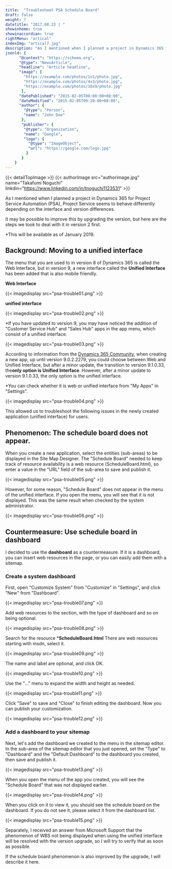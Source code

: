 ```yaml
---
title:  "Troubleshoot PSA Schedule Board"
draft: false
weight: 7
datetitle: "2017.08.23 | "
showinhome: true
showinaccordian: true
rightMenu: "artical"
indexImg: "artical7.jpg"
description: "As I mentioned when I planned a project in Dynamics 365 for Project Service Automation (PSA), Project Service seems to behave differently depending on the interface and version differences."
jsonld: {
      "@context": "https://schema.org",
      "@type": "NewsArticle",
      "headline": "Article headline",
      "image": [
        "https://example.com/photos/1x1/photo.jpg",
        "https://example.com/photos/4x3/photo.jpg",
        "https://example.com/photos/16x9/photo.jpg"
       ],
      "datePublished": "2015-02-05T08:00:00+08:00",
      "dateModified": "2015-02-05T09:20:00+08:00",
      "author": {
        "@type": "Person",
        "name": "John Doe"
       },
       "publisher": {
        "@type": "Organization",
        "name": "Google",
        "logo": {
          "@type": "ImageObject",
          "url": "https://google.com/logo.jpg"
         }
       }
    }
---
```

{{< detailTopImage >}}
{{< authorImage src="authorimage.jpg" name="Takafumi Noguchi" linkdin="https://www.linkedin.com/in/tnoguchi1123531" >}}
<!-- Intro  -->
As I mentioned when I planned a project in Dynamics 365 for Project Service Automation (PSA), Project Service seems to behave differently depending on the interface and version differences.

It may be possible to improve this by upgrading the version, but here are the steps we took to deal with it in version 2 first.

*This will be available as of January 2019.


## Background: Moving to a unified interface
The menu that you are used to in version 8 of Dynamics 365 is called the Web Interface, but in version 9, a new interface called the **Unified Interface** has been added that is also mobile friendly.

<!-- Center -->
**Web Interface**
<!-- Image= psa-trouble01.png -->
{{< imagedisplay src="psa-trouble01.png" >}}

**unified interface**
<!-- Image= psa-trouble02.png -->
{{< imagedisplay src="psa-trouble02.png" >}}


*If you have updated to version 9, you may have noticed the addition of "Customer Service Hub" and "Sales Hub" apps in the app menu, which consist of a unified interface.
<!-- Image= psa-trouble03.png -->
{{< imagedisplay src="psa-trouble03.png" >}}


According to information from the [Dynamics 365 Community](https://community.dynamics.com/crm/b/bringyourcode2life/posts/dynamics-365-app-designer-web-interface-is-going-to-be-already-deprecated), when creating a new app, up until version 9.0.2.2279, you could choose between Web and Unified Interface, but after a minor update, the transition to version 9.1.0.33, the**only option is Unified Interface**. However, after a minor update to version 9.1.0.33, the only option is the unified interface.

*You can check whether it is web or unified interface from "My Apps" in "Settings".
<!-- Image= psa-trouble04.png -->
{{< imagedisplay src="psa-trouble04.png" >}}


This allowed us to troubleshoot the following issues in the newly created application (unified interface) for users.

## Phenomenon: The schedule board does not appear.
When you create a new application, select the entities (sub-areas) to be displayed in the Site Map Designer. The "Schedule Board" needed to keep track of resource availability is a web resource (ScheduleBoard.html), so enter a value in the "URL" field of the sub-area to save and publish it.
<!-- Image= psa-trouble05.png -->
{{< imagedisplay src="psa-trouble05.png" >}}


However, for some reason, "Schedule Board" does not appear in the menu of the unified interface.
If you open the menu, you will see that it is not displayed. This was the same result when checked by the system administrator.
<!-- Image= psa-trouble06.png -->
{{< imagedisplay src="psa-trouble06.png" >}}


## Countermeasure: Use schedule board in dashboard
I decided to use the **dashboard** as a countermeasure.
If it is a dashboard, you can insert web resources in the page, or you can easily add them with a sitemap.

### Create a system dashboard
First, open "Customize System" from "Customize" in "Settings", and click "New" from "Dashboard".
<!-- Image= psa-trouble07.png -->
{{< imagedisplay src="psa-trouble07.png" >}}


Add web resources to the section, with the type of dashboard and so on being optional.
<!-- Image= psa-trouble08.png -->
{{< imagedisplay src="psa-trouble08.png" >}}


Search for the resource ***ScheduleBoard.html** There are web resources starting with msdn, select it.
<!-- Image= psa-trouble09.png -->
{{< imagedisplay src="psa-trouble09.png" >}}


The name and label are optional, and click OK.
<!-- Image= psa-trouble10.png -->
{{< imagedisplay src="psa-trouble10.png" >}}


Use the "..." menu to expand the width and height as needed.
<!-- Image= psa-trouble11.png -->
{{< imagedisplay src="psa-trouble11.png" >}}


Click "Save" to save and "Close" to finish editing the dashboard. Now you can publish your customization.
<!-- Image= psa-trouble12.png -->
{{< imagedisplay src="psa-trouble12.png" >}}


### Add a dashboard to your sitemap
Next, let's add the dashboard we created to the menu in the sitemap editor. In the sub-area of the sitemap editor that you just opened, set the "Type" to "Dashboard" and the "Default Dashboard" to the dashboard you created, then save and publish it.
<!-- Image= psa-trouble13.png -->
{{< imagedisplay src="psa-trouble13.png" >}}


When you open the menu of the app you created, you will see the "Schedule Board" that was not displayed earlier.
<!-- Image= psa-trouble14.png -->
{{< imagedisplay src="psa-trouble14.png" >}}


When you click on it to view it, you should see the schedule board on the dashboard. If you do not see it, please select it from the dashboard list.
<!-- Image= psa-trouble15.png -->
{{< imagedisplay src="psa-trouble15.png" >}}


Separately, I received an answer from Microsoft Support that the phenomenon of WBS not being displayed when using the unified interface will be resolved with the version upgrade, so I will try to verify that as soon as possible.

If the schedule board phenomenon is also improved by the upgrade, I will describe it here.     
&nbsp;